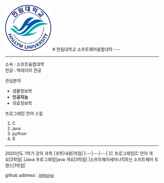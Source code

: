 
<img src=hallym.png height=30% width=30% text-aling:center>
# 한림대학교 소프트웨어융합대학  
---  


---

소속 : 소프트융합대학  
전공 : 빅데이터 전공  

관심분야   
* 생물정보학  
* **인공지능**   
* 의료정보학  

프로그래밍 언어 스킬   
1. C
2. java
3. python
4. R

---

2020년도 1학기 강의 과목
|과목|내용|학점|
|---|---|---|
|C 프로그래밍|C 언어 개요|3학점|
|Java 프로그래밍|java 개요|3학점|
|소프트웨어세미나1|최신 소프트웨어 트랜드|1학점|

github address : [jinhong][github]

[github]:http://github.com/HallymhongE
